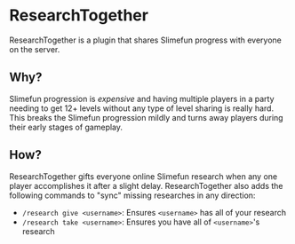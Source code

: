 # ResearchTogether

ResearchTogether is a plugin that shares Slimefun progress with everyone on the server. 

## Why?

Slimefun progression is *expensive* and having multiple players in a party needing to get 12+ levels without any type of level sharing is really hard. This breaks the Slimefun progression mildly and turns away players during their early stages of gameplay.

## How?

ResearchTogether gifts everyone online Slimefun research when any one player accomplishes it after a slight delay. ResearchTogether also adds the following commands to "sync" missing researches in any direction:
  - `/research give <username>`: Ensures `<username>` has all of your research
  - `/research take <username>`: Ensures you have all of `<username>`'s research

